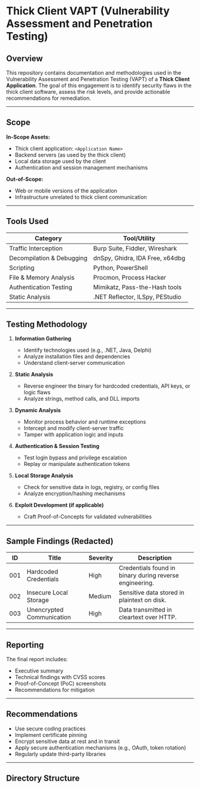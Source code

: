 # Thick Client VAPT (Vulnerability Assessment and Penetration Testing)

## Overview

This repository contains documentation and methodologies used in the Vulnerability Assessment and Penetration Testing (VAPT) of a **Thick Client Application**. The goal of this engagement is to identify security flaws in the thick client software, assess the risk levels, and provide actionable recommendations for remediation.

---

## Scope

**In-Scope Assets:**
- Thick client application: `<Application Name>`
- Backend servers (as used by the thick client)
- Local data storage used by the client
- Authentication and session management mechanisms

**Out-of-Scope:**
- Web or mobile versions of the application
- Infrastructure unrelated to thick client communication

---

## Tools Used

| Category         | Tool/Utility               |
|------------------|----------------------------|
| Traffic Interception | Burp Suite, Fiddler, Wireshark |
| Decompilation & Debugging | dnSpy, Ghidra, IDA Free, x64dbg |
| Scripting | Python, PowerShell |
| File & Memory Analysis | Procmon, Process Hacker |
| Authentication Testing | Mimikatz, Pass-the-Hash tools |
| Static Analysis | .NET Reflector, ILSpy, PEStudio |

---

##  Testing Methodology

1. **Information Gathering**
   - Identify technologies used (e.g., .NET, Java, Delphi)
   - Analyze installation files and dependencies
   - Understand client-server communication

2. **Static Analysis**
   - Reverse engineer the binary for hardcoded credentials, API keys, or logic flaws
   - Analyze strings, method calls, and DLL imports

3. **Dynamic Analysis**
   - Monitor process behavior and runtime exceptions
   - Intercept and modify client-server traffic
   - Tamper with application logic and inputs

4. **Authentication & Session Testing**
   - Test login bypass and privilege escalation
   - Replay or manipulate authentication tokens

5. **Local Storage Analysis**
   - Check for sensitive data in logs, registry, or config files
   - Analyze encryption/hashing mechanisms

6. **Exploit Development (if applicable)**
   - Craft Proof-of-Concepts for validated vulnerabilities

---

## Sample Findings (Redacted)

| ID | Title | Severity | Description |
|----|-------|----------|-------------|
| 001 | Hardcoded Credentials | High | Credentials found in binary during reverse engineering. |
| 002 | Insecure Local Storage | Medium | Sensitive data stored in plaintext on disk. |
| 003 | Unencrypted Communication | High | Data transmitted in cleartext over HTTP. |

---

## Reporting

The final report includes:
- Executive summary
- Technical findings with CVSS scores
- Proof-of-Concept (PoC) screenshots
- Recommendations for mitigation

---

## Recommendations

- Use secure coding practices
- Implement certificate pinning
- Encrypt sensitive data at rest and in transit
- Apply secure authentication mechanisms (e.g., OAuth, token rotation)
- Regularly update third-party libraries

---

## Directory Structure

